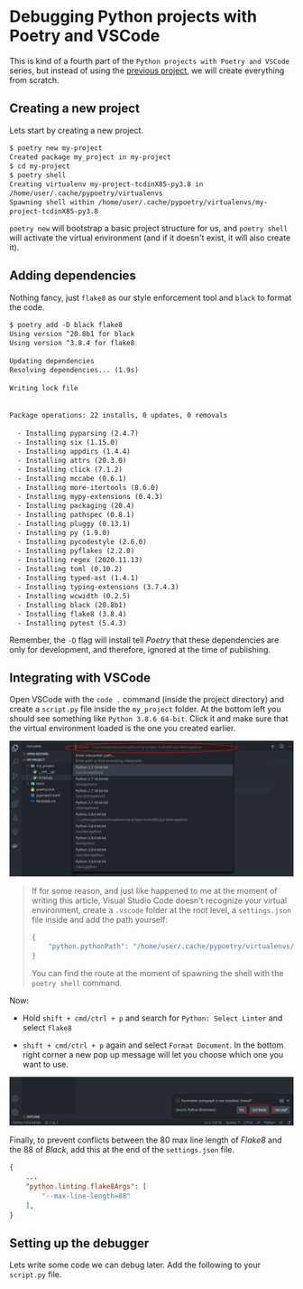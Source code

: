 # Debugging Python projects with Poetry and VSCode

This is kind of a fourth part of the `Python projects with Poetry and VSCode` series, but instead of using the [previous project](https://github.com/wilfredinni/how-long), we will create everything from scratch.

## Creating a new project

Lets start by creating a new project.

```shell
$ poetry new my-project
Created package my_project in my-project
$ cd my-project
$ poetry shell
Creating virtualenv my-project-tcdinX85-py3.8 in /home/user/.cache/pypoetry/virtualenvs
Spawning shell within /home/user/.cache/pypoetry/virtualenvs/my-project-tcdinX85-py3.8
```

`poetry new` will bootstrap a basic project structure for us, and `poetry shell` will activate the virtual environment (and if it doesn't exist, it will also create it).

## Adding dependencies

Nothing fancy, just `flake8` as our style enforcement tool and `black` to format the code.

```shell
$ poetry add -D black flake8
Using version ^20.8b1 for black
Using version ^3.8.4 for flake8

Updating dependencies
Resolving dependencies... (1.9s)

Writing lock file


Package operations: 22 installs, 0 updates, 0 removals

  - Installing pyparsing (2.4.7)
  - Installing six (1.15.0)
  - Installing appdirs (1.4.4)
  - Installing attrs (20.3.0)
  - Installing click (7.1.2)
  - Installing mccabe (0.6.1)
  - Installing more-itertools (8.6.0)
  - Installing mypy-extensions (0.4.3)
  - Installing packaging (20.4)
  - Installing pathspec (0.8.1)
  - Installing pluggy (0.13.1)
  - Installing py (1.9.0)
  - Installing pycodestyle (2.6.0)
  - Installing pyflakes (2.2.0)
  - Installing regex (2020.11.13)
  - Installing toml (0.10.2)
  - Installing typed-ast (1.4.1)
  - Installing typing-extensions (3.7.4.3)
  - Installing wcwidth (0.2.5)
  - Installing black (20.8b1)
  - Installing flake8 (3.8.4)
  - Installing pytest (5.4.3)
```

Remember, the `-D` flag will install tell *Poetry* that these dependencies are only for development, and therefore, ignored at the time of publishing.

## Integrating with VSCode

Open VSCode with the `code .` command (inside the project directory) and create a `script.py` file inside the `my_project` folder. At the bottom left you should see something like `Python 3.8.6 64-bit`. Click it and make sure that the virtual environment loaded is the one you created earlier.

![](img/environment.png)

> If for some reason, and just like happened to me at the moment of writing this article, Visual Studio Code doesn't recognize your virtual environment, create a `.vscode` folder at the root level,  a `settings.json` file inside and add the path yourself:
>
> ```python
> {
>     "python.pythonPath": "/home/user/.cache/pypoetry/virtualenvs/my-project-tcdinX85-py3.8",
> }
> ```
>
> You can find the route at the moment of spawning the shell with the `poetry shell` command.

Now:

- Hold `shift + cmd/ctrl + p` and search for `Python: Select Linter` and select `flake8`

- `shift + cmd/ctrl + p` again and select `Format Document`. In the bottom right corner a new pop up message will let you choose which one you want to use.

![](img/format.png)

Finally, to prevent conflicts between the 80 max line length of *Flake8* and the 88 of *Black*,  add this at the end of the `settings.json` file.

```json
{
    ...
    "python.linting.flake8Args": [
        "--max-line-length=88"
    ],
}
```

## Setting up the debugger

Lets write some code we can debug later. Add the following to your `script.py` file.

```python

```
